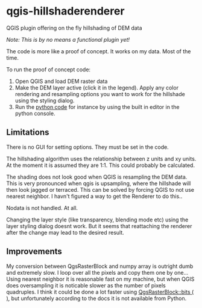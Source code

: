 # qgis-hillshaderenderer
QGIS plugin offering on the fly hillshading of DEM data

*Note: This is by no means a functional plugin yet!*

The code is more like a proof of concept. It works on my data. Most of the time.

To run the proof of concept code:

1. Open QGIS and load DEM raster data
2. Make the DEM layer active (click it in the legend). Apply any color rendering and resampling options you want to work for the hillshade using the styling dialog.
3. Run the [python code](hillshaderenderer.py) for instance by using the built in editor in the python console.

## Limitations

There is no GUI for setting options. They must be set in the code.

The hillshading algorithm uses the relationship between z units and xy units. At the moment it is assumed they are 1:1. This could probably be calculated. 

The shading does not look good when QGIS is resampling the DEM data. This is very pronounced when qgis is upsampling, where the hillshade will then look jagged or terraced. This can be solved by forcing QGIS to not use nearest neighbor. I havn't figured a way to get the Renderer to do this..

Nodata is not handled. At all.

Changing the layer style (like transparency, blending mode etc) using the layer styling dialog doesnt work. But it seems that reattaching the renderer after the change may lead to the desired result.

## Improvements

My conversion between QgsRasterBlock and numpy array is outright dumb and extremely slow. I loop over all the pixels and copy them one by one... Using nearest neighbor it is reasonable fast on my machine, but when QGIS does oversampling it is noticable slower as the number of pixels quadruples. I think it could be done a lot faster using [QgsRasterBlock::bits	(		)](https://qgis.org/api/classQgsRasterBlock.html#a8b1799304477d0f01643891f5ee6395e), but unfortunately according to the docs it is not available from Python.
